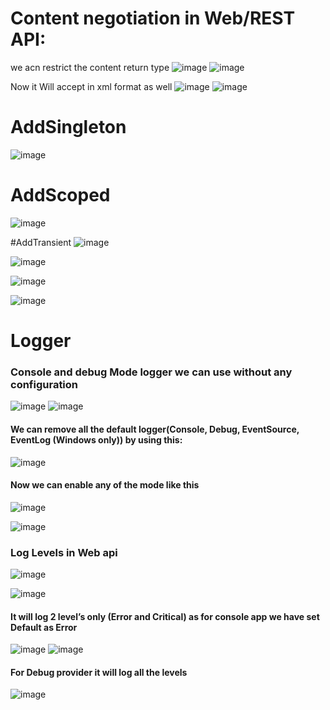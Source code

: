 # Content negotiation in Web/REST API:
we acn restrict the content return type
![image](https://github.com/user-attachments/assets/53bbb292-9527-49c8-819b-03fb09d073cf)
![image](https://github.com/user-attachments/assets/6f60729f-d649-4ae8-8f5e-67349b950d3e)

Now it Will accept in xml format as well
![image](https://github.com/user-attachments/assets/33445ade-029c-4be6-a7d0-01601addd438)
![image](https://github.com/user-attachments/assets/fc964b43-1bbf-4d60-942a-68d39a023cae)

# AddSingleton
![image](https://github.com/user-attachments/assets/06b0d6aa-5c0a-4a53-80ab-f5a4e54d7938)

# AddScoped
![image](https://github.com/user-attachments/assets/9e6f5381-d4b2-4a4c-a61d-e0b02f40d821)

#AddTransient
![image](https://github.com/user-attachments/assets/a9d5952e-43ac-4308-9746-0a7303bd0b9f)

![image](https://github.com/user-attachments/assets/c4919957-dfb8-4ff1-a735-f4ba119b9757)

![image](https://github.com/user-attachments/assets/6a6ea75e-ef79-412d-869d-86370978b6f7)

![image](https://github.com/user-attachments/assets/8091dfd6-bb55-4be7-8e69-cb28b157d0c9)


# Logger
### Console and debug Mode logger we can use without any configuration
 ![image](https://github.com/user-attachments/assets/34683afe-1106-4632-aaa5-4cf938115e1e)
 ![image](https://github.com/user-attachments/assets/a9b27933-28a1-442d-836f-67efdffef6bc)

#### We can remove all the default logger(Console, Debug, EventSource, EventLog (Windows only)) by using this:

![image](https://github.com/user-attachments/assets/8d6917af-853f-467a-805c-a49dedc7754c)

#### Now we can enable any of the mode like this

![image](https://github.com/user-attachments/assets/d846d272-9609-469b-81d5-13fe90b0cf1f)

![image](https://github.com/user-attachments/assets/48d9567a-3a53-4688-9fa4-407994ad55fa)

### Log Levels in Web api
 
![image](https://github.com/user-attachments/assets/9340a845-e71d-486e-9d2a-875cc08cdd0e)

![image](https://github.com/user-attachments/assets/ef204864-f263-4dd1-ba64-3b7627e0a207)

#### It will log 2 level’s only (Error and Critical) as for console app we have set Default as Error
![image](https://github.com/user-attachments/assets/a2653fc0-f85c-416f-a960-364542178604)
![image](https://github.com/user-attachments/assets/cf7fdd1d-f7f2-4b89-b80f-645a1ee1025d)

#### For Debug provider it will log all the levels
 
![image](https://github.com/user-attachments/assets/69753996-28e9-437a-aafa-5e3caabc9d1e)



 
 








